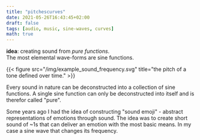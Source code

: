 ```yaml
---
title: "pitchescurves"
date: 2021-05-26T16:43:45+02:00
draft: false
tags: [audio, music, sine-waves, curves]
math: true
---
```


**idea**: creating sound from *pure functions*.  
The most elemental wave-forms are sine functions.

{{< figure src="/img/example_sound_frequency.svg" title="the pitch of a tone defined over time." >}}

<!-- {{<audio src="/sound/example_sound.ogg" caption="the frequency of the sound is defined by the plotted red line.">}} -->

Every sound in nature can be deconstructed into a collection of sine functions. A single sine function can only be deconstructed into itself and is therefor called "pure". 

Some years ago I had the idea of constructing "sound emoji" - abstract representations of emotions through sound. The idea was to create short sound of ~1s that can deliver an emotion with the most basic means. In my case a sine wave that changes its frequency.

